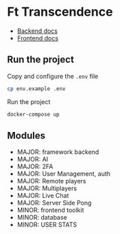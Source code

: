 
# Ft Transcendence

- [Backend docs](docs/backend.md)
- [Frontend docs](docs/frontend.md)

## Run the project

Copy and configure the `.env` file

```bash
cp env.example .env
```

Run the project

```bash
docker-compose up
```

## Modules

* MAJOR: framework backend
* MAJOR: AI
* MAJOR: 2FA
* MAJOR: User Management, auth
* MAJOR: Remote players
* MAJOR: Multiplayers
* MAJOR: Live Chat
* MAJOR: Server Side Pong
* MINOR: frontend toolkit
* MINOR: database
* MINOR: USER STATS
